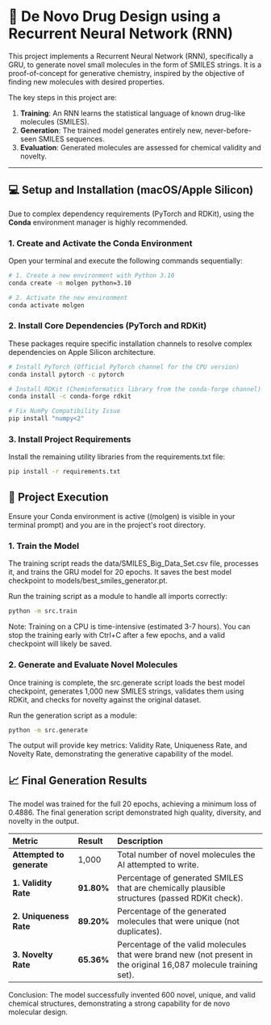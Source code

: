 # 💊 De Novo Drug Design using a Recurrent Neural Network (RNN)

This project implements a Recurrent Neural Network (RNN), specifically a GRU, to generate novel small molecules in the form of SMILES strings. It is a proof-of-concept for generative chemistry, inspired by the objective of finding new molecules with desired properties.

The key steps in this project are:
1. **Training**: An RNN learns the statistical language of known drug-like molecules (SMILES).
2. **Generation**: The trained model generates entirely new, never-before-seen SMILES sequences.
3. **Evaluation**: Generated molecules are assessed for chemical validity and novelty.

---

## 💻 Setup and Installation (macOS/Apple Silicon)

Due to complex dependency requirements (PyTorch and RDKit), using the **Conda** environment manager is highly recommended.

### 1. Create and Activate the Conda Environment

Open your terminal and execute the following commands sequentially:

```bash
# 1. Create a new environment with Python 3.10
conda create -n molgen python=3.10

# 2. Activate the new environment
conda activate molgen
```
### 2. Install Core Dependencies (PyTorch and RDKit)

These packages require specific installation channels to resolve complex dependencies on Apple Silicon architecture.

```bash
# Install PyTorch (Official PyTorch channel for the CPU version)
conda install pytorch -c pytorch

# Install RDKit (Cheminformatics library from the conda-forge channel)
conda install -c conda-forge rdkit

# Fix NumPy Compatibility Issue
pip install "numpy<2"
```
### 3. Install Project Requirements

Install the remaining utility libraries from the requirements.txt file:
```bash
pip install -r requirements.txt
```

## 🏃 Project Execution
Ensure your Conda environment is active ((molgen) is visible in your terminal prompt) and you are in the project's root directory.

### 1. Train the Model

The training script reads the data/SMILES_Big_Data_Set.csv file, processes it, and trains the GRU model for 20 epochs. It saves the best model checkpoint to models/best_smiles_generator.pt.

Run the training script as a module to handle all imports correctly:
```bash
python -m src.train
```
Note: Training on a CPU is time-intensive (estimated 3-7 hours). You can stop the training early with Ctrl+C after a few epochs, and a valid checkpoint will likely be saved.

### 2. Generate and Evaluate Novel Molecules

Once training is complete, the src.generate script loads the best model checkpoint, generates 1,000 new SMILES strings, validates them using RDKit, and checks for novelty against the original dataset.

Run the generation script as a module:
```bash
python -m src.generate
```
The output will provide key metrics: Validity Rate, Uniqueness Rate, and Novelty Rate, demonstrating the generative capability of the model.

## 📈 Final Generation Results
The model was trained for the full 20 epochs, achieving a minimum loss of 0.4886. The final generation script demonstrated high quality, diversity, and novelty in the output.

| Metric | Result | Description |
| :--- | :--- | :--- |
| **Attempted to generate** | 1,000 | Total number of novel molecules the AI attempted to write. |
| **1. Validity Rate** | **91.80%** | Percentage of generated SMILES that are chemically plausible structures (passed RDKit check). |
| **2. Uniqueness Rate** | **89.20%** | Percentage of the generated molecules that were unique (not duplicates). |
| **3. Novelty Rate** | **65.36%** | Percentage of the valid molecules that were brand new (not present in the original 16,087 molecule training set). |

Conclusion: The model successfully invented 600 novel, unique, and valid chemical structures, demonstrating a strong capability for de novo molecular design.